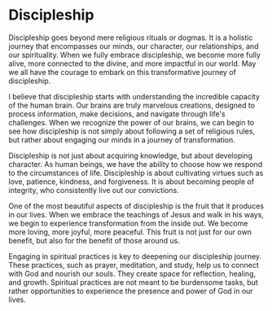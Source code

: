# Discipleship

Discipleship goes beyond mere religious rituals or dogmas. It is a holistic journey
that encompasses our minds, our character, our relationships, and our spirituality. When we fully
embrace discipleship, we become more fully alive, more connected to the divine, and more impactful
in our world. May we all have the courage to embark on this transformative journey of discipleship.

I believe that discipleship starts with understanding the incredible capacity of the human brain.
Our brains are truly marvelous creations, designed to process information, make decisions, and
navigate through life's challenges. When we recognize the power of our brains, we can begin to see
how discipleship is not simply about following a set of religious rules, but rather about engaging
our minds in a journey of transformation.

Discipleship is not just about acquiring knowledge, but about developing character. As human beings,
we have the ability to choose how we respond to the circumstances of life. Discipleship is about
cultivating virtues such as love, patience, kindness, and forgiveness. It is about becoming people
of integrity, who consistently live out our convictions.

One of the most beautiful aspects of discipleship is the fruit that it produces in our lives. When
we embrace the teachings of Jesus and walk in his ways, we begin to experience transformation from
the inside out. We become more loving, more joyful, more peaceful. This fruit is not just for our
own benefit, but also for the benefit of those around us.

Engaging in spiritual practices is key to deepening our discipleship journey. These practices, such
as prayer, meditation, and study, help us to connect with God and nourish our souls. They create
space for reflection, healing, and growth. Spiritual practices are not meant to be burdensome
tasks, but rather opportunities to experience the presence and power of God in our lives.

